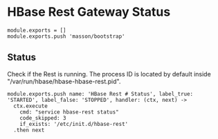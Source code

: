 
# HBase Rest Gateway Status

    module.exports = []
    module.exports.push 'masson/bootstrap'

## Status

Check if the Rest is running. The process ID is located by default inside
"/var/run/hbase/hbase-hbase-rest.pid".

    module.exports.push name: 'HBase Rest # Status', label_true: 'STARTED', label_false: 'STOPPED', handler: (ctx, next) ->
      ctx.execute
        cmd: "service hbase-rest status"
        code_skipped: 3
        if_exists: '/etc/init.d/hbase-rest'
      .then next



